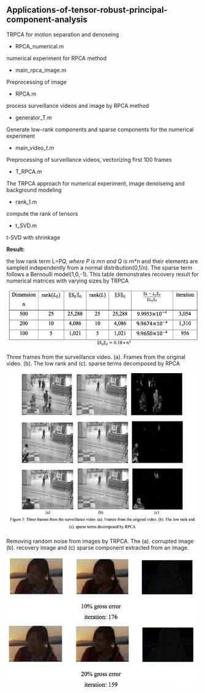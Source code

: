 ## Applications-of-tensor-robust-principal-component-analysis
 TRPCA for motion separation and denoseing
 
* RPCA_numerical.m 

numerical experiment for RPCA method

* main_rpca_image.m

Preprocessing of image

* RPCA.m

process surveillance videos and image by RPCA method

* generator_T.m

Generate low-rank components and sparse components for the numerical experiment

* main_video_t.m

Preprocessing of surveillance videos, vectorizing first 100 frames

* T_RPCA.m

The TRPCA approach for numerical experiment, image denoiseing and background modeling

* rank_1.m

compute the rank of tensors

* t_SVD.m

t-SVD with shrinkage

__Result:__

the low rank term L=P*Q, where P is n*r*n and Q is r*n*n and their elements are sampled independently from a normal 
distribution(0,1/n). The sparse term follows a Bernoulli model(1,0,-1). This table demonstrates recovery result for numerical matrices with varying sizes by TRPCA

![Recovery result for numerical matrices with varying sizes by RPCA](images/table.png)

Three frames from the surveillance video. (a). Frames from the original video. (b). The low rank and (c). sparse terms 
decomposed by RPCA

![Three frames from the surveillance video](images/motion.png)

Removing random noise from images by TRPCA. The (a). corrupted image (b). recovery image and (c) sparse component extracted 
from an image.

![Removing random noise from images by TRPCA](images/denoiseing.png)
